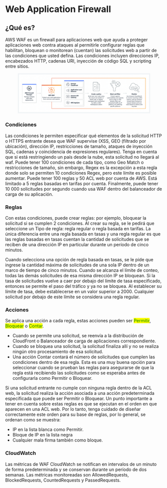 # Web Application Firewall

## ¿Qué es?

AWS WAF es un firewall para aplicaciones web que ayuda a proteger aplicaciones web contra ataques al permitirle configurar reglas que habilitan, bloquean o monitorean (cuentan) las solicitudes web a partir de las condiciones que usted defina. Las condiciones incluyen direcciones IP, encabezados HTTP, cadenas URI, inyección de código SQL y scripting entre sitios.

<figure><img src="../../.gitbook/assets/image (71) (1).png" alt=""><figcaption></figcaption></figure>

### Condiciones&#x20;

Las condiciones le permiten especificar qué elementos de la solicitud HTTP o HTTPS entrante desea que WAF supervise (XSS, GEO (filtrado por ubicación), dirección IP, restricciones de tamaño, ataques de inyección SQL, cadenas y coincidencia de expresiones regulares). Tenga en cuenta que si está restringiendo un país desde la nube, esta solicitud no llegará al waf. Puede tener 100 condiciones de cada tipo, como Geo Match o restricciones de tamaño, sin embargo, Regex es la excepción a esta regla donde solo se permiten 10 condiciones Regex, pero este límite es posible aumentar. Puede tener 100 reglas y 50 ACL web por cuenta de AWS. Está limitado a 5 reglas basadas en tarifas por cuenta. Finalmente, puede tener 10 000 solicitudes por segundo cuando usa WAF dentro del balanceador de carga de su aplicación.

### Reglas

Con estas condiciones, puede crear reglas: por ejemplo, bloquear la solicitud si se cumplen 2 condiciones. Al crear su regla, se le pedirá que seleccione un Tipo de regla: regla regular o regla basada en tarifas. La única diferencia entre una regla basada en tasas y una regla regular es que las reglas basadas en tasas cuentan la cantidad de solicitudes que se reciben de una dirección IP en particular durante un período de cinco minutos.&#x20;

Cuando selecciona una opción de regla basada en tasas, se le pide que ingrese la cantidad máxima de solicitudes de una sola IP dentro de un marco de tiempo de cinco minutos. Cuando se alcanza el límite de conteo, todas las demás solicitudes de esa misma dirección IP se bloquean. Si la tasa de solicitudes vuelve a caer por debajo del límite de tasa especificado, entonces se permite el paso del tráfico y ya no se bloquea. Al establecer su límite de tasa, debe establecerse en un valor superior a 2000. Cualquier solicitud por debajo de este límite se considera una regla regular.

### Acciones

Se aplica una acción a cada regla, estas acciones pueden ser <mark style="color:green;">Permitir</mark>, <mark style="color:green;">Bloquear</mark> o <mark style="color:green;">Contar</mark>.&#x20;

* Cuando se permite una solicitud, se reenvía a la distribución de CloudFront o Balanceador de carga de aplicaciones correspondiente.&#x20;
* Cuando se bloquea una solicitud, la solicitud finaliza allí y no se realiza ningún otro procesamiento de esa solicitud.&#x20;
* Una acción Contar contará el número de solicitudes que cumplen las condiciones dentro de esa regla. Esta es una muy buena opción para seleccionar cuando se prueban las reglas para asegurarse de que la regla está recibiendo las solicitudes como se esperaba antes de configurarla como Permitir o Bloquear.&#x20;

Si una solicitud entrante no cumple con ninguna regla dentro de la ACL web, la solicitud realiza la acción asociada a una acción predeterminada especificada que puede ser Permitir o Bloquear. Un punto importante a tener en cuenta sobre estas reglas es que se ejecutan en el orden en que aparecen en una ACL web. Por lo tanto, tenga cuidado de diseñar correctamente este orden para su base de reglas, por lo general, se ordenan como se muestra:&#x20;

* IP en la lista blanca como Permitir.&#x20;
* Bloque de IP en la lista negra&#x20;
* Cualquier mala firma también como bloque.

### CloudWatch&#x20;

Las métricas de WAF CloudWatch se notifican en intervalos de un minuto de forma predeterminada y se conservan durante un período de dos semanas. Las métricas monitoreadas son AllowedRequests, BlockedRequests, CountedRequests y PassedRequests.
